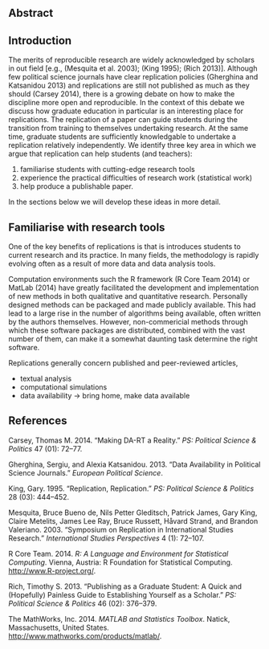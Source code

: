 Abstract
--------

Introduction
------------

The merits of reproducible research are widely acknowledged by scholars
in out field [e.g., (Mesquita et al. 2003); (King 1995); (Rich 2013)].
Although few political science journals have clear replication policies
(Gherghina and Katsanidou 2013) and replications are still not published
as much as they should (Carsey 2014), there is a growing debate on how
to make the discipline more open and reproducible. In the context of
this debate we discuss how graduate education in particular is an
interesting place for replications. The replication of a paper can guide
students during the transition from training to themselves undertaking
research. At the same time, graduate students are sufficiently
knowledgable to undertake a replication relatively independently. We
identify three key area in which we argue that replication can help
students (and teachers):

1.  familiarise students with cutting-edge research tools
2.  experience the practical difficulties of research work (statistical
    work)
3.  help produce a publishable paper.

In the sections below we will develop these ideas in more detail.

Familiarise with research tools
-------------------------------

One of the key benefits of replications is that is introduces students
to current research and its practice. In many fields, the methodology is
rapidly evolving often as a result of more data and data analysis tools.

Computation environments such the R framework (R Core Team 2014) or
MatLab (2014) have greatly facilitated the development and
implementation of new methods in both qualitative and quantitative
research. Personally designed methods can be packaged and made publicly
available. This had lead to a large rise in the number of algorithms
being available, often written by the authors themselves. However,
non-commericial methods through which these software packages are
distributed, combined with the vast number of them, can make it a
somewhat daunting task determine the right software.

Replications generally concern published and peer-reviewed articles,

-   textual analysis
-   computational simulations
-   data availability -\> bring home, make data available

References
----------

Carsey, Thomas M. 2014. “Making DA-RT a Reality.” *PS: Political Science
& Politics* 47 (01): 72–77.

Gherghina, Sergiu, and Alexia Katsanidou. 2013. “Data Availability in
Political Science Journals.” *European Political Science*.

King, Gary. 1995. “Replication, Replication.” *PS: Political Science &
Politics* 28 (03): 444–452.

Mesquita, Bruce Bueno de, Nils Petter Gleditsch, Patrick James, Gary
King, Claire Metelits, James Lee Ray, Bruce Russett, Håvard Strand, and
Brandon Valeriano. 2003. “Symposium on Replication in International
Studies Research.” *International Studies Perspectives* 4 (1): 72–107.

R Core Team. 2014. *R: A Language and Environment for Statistical
Computing*. Vienna, Austria: R Foundation for Statistical Computing.
<http://www.R-project.org/>.

Rich, Timothy S. 2013. “Publishing as a Graduate Student: A Quick and
(Hopefully) Painless Guide to Establishing Yourself as a Scholar.” *PS:
Political Science & Politics* 46 (02): 376–379.

The MathWorks, Inc. 2014. *MATLAB and Statistics Toolbox*. Natick,
Massachusetts, United States.
<http://www.mathworks.com/products/matlab/>.
